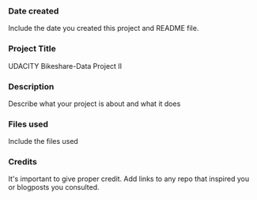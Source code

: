 ### Date created
Include the date you created this project and README file.

### Project Title

UDACITY Bikeshare-Data Project II 

### Description
Describe what your project is about and what it does

### Files used
Include the files used

### Credits
It's important to give proper credit. Add links to any repo that inspired you or blogposts you consulted.

